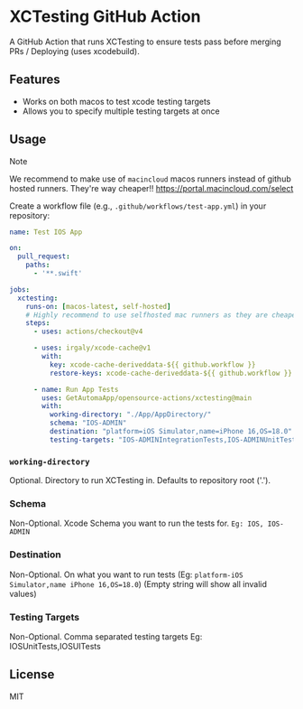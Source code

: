 
# XCTesting GitHub Action

A GitHub Action that runs XCTesting to ensure tests pass before merging PRs / Deploying (uses xcodebuild).

## Features

- Works on both macos to test xcode testing targets
- Allows you to specify multiple testing targets at once 

## Usage

> [!NOTE]
> We recommend to make use of `macincloud` macos runners instead of github hosted runners. They're way cheaper!!
> https://portal.macincloud.com/select

Create a workflow file (e.g., `.github/workflows/test-app.yml`) in your repository:
```yaml
name: Test IOS App

on:
  pull_request:
    paths:
      - '**.swift'

jobs:
  xctesting:
    runs-on: [macos-latest, self-hosted]
    # Highly recommend to use selfhosted mac runners as they are cheaper
    steps:
      - uses: actions/checkout@v4

      - uses: irgaly/xcode-cache@v1
        with:
          key: xcode-cache-deriveddata-${{ github.workflow }}
          restore-keys: xcode-cache-deriveddata-${{ github.workflow }}

      - name: Run App Tests
        uses: GetAutomaApp/opensource-actions/xctesting@main
        with:
          working-directory: "./App/AppDirectory/"
          schema: "IOS-ADMIN"
          destination: "platform=iOS Simulator,name=iPhone 16,OS=18.0"
          testing-targets: "IOS-ADMINIntegrationTests,IOS-ADMINUnitTests"
```
### `working-directory`

Optional. Directory to run XCTesting in. Defaults to repository root ('.').

### Schema

Non-Optional. Xcode Schema you want to run the tests for. `Eg: IOS, IOS-ADMIN`

### Destination
Non-Optional. On what you want to run tests (Eg: `platform-iOS Simulator,name iPhone 16,OS=18.0`) (Empty string will show all invalid values)

### Testing Targets
Non-Optional. Comma separated testing targets Eg: IOSUnitTests,IOSUITests

## License

MIT
